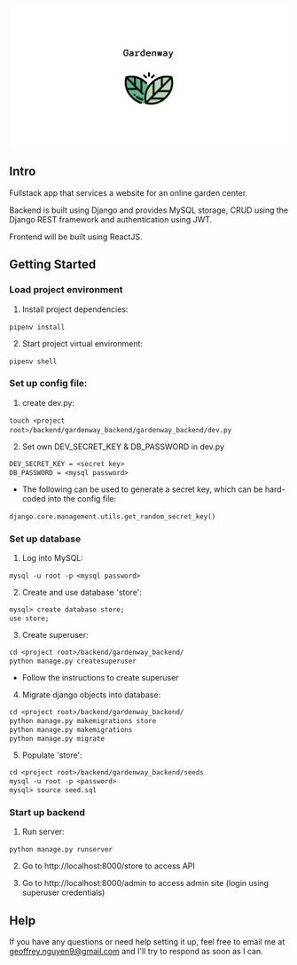 ![Gardenway](images/banner.png)

## Intro

Fullstack app that services a website for an online garden center.

Backend is built using Django and provides MySQL storage, CRUD using the Django REST framework and authentication using JWT.

Frontend will be built using ReactJS.

## Getting Started

### Load project environment

1. Install project dependencies:

`pipenv install`

2. Start project virtual environment:

`pipenv shell`

### Set up config file:

1. create dev.py:

`touch <project root>/backend/gardenway_backend/gardenway_backend/dev.py`

2. Set own DEV_SECRET_KEY & DB_PASSWORD in dev.py

```
DEV_SECRET_KEY = <secret key>
DB_PASSWORD = <mysql password>
```

- The following can be used to generate a secret key, which can be hard-coded into the config file:

`django.core.management.utils.get_random_secret_key()`

### Set up database

1. Log into MySQL:

`mysql -u root -p <mysql password>`

2. Create and use database 'store':

```
mysql> create database store;
use store;
```

3. Create superuser:

```
cd <project root>/backend/gardenway_backend/
python manage.py createsuperuser
```

- Follow the instructions to create superuser

4. Migrate django objects into database:

```
cd <project root>/backend/gardenway_backend/
python manage.py makemigrations store
python manage.py makemigrations
python manage.py migrate
```

5. Populate 'store':

```
cd <project root>/backend/gardenway_backend/seeds
mysql -u root -p <password>
mysql> source seed.sql
```

### Start up backend

1. Run server:

`python manage.py runserver`

2. Go to http://localhost:8000/store to access API

3. Go to http://localhost:8000/admin to access admin site (login using superuser credentials)

## Help

If you have any questions or need help setting it up, feel free to email me at geoffrey.nguyen9@gmail.com and I'll try to respond as soon as I can.
